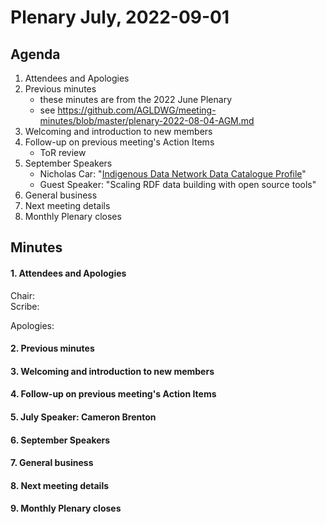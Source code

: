 # Plenary July, 2022-09-01

## Agenda

1. Attendees and Apologies
2. Previous minutes
    * these minutes are from the 2022 June Plenary
    * see <https://github.com/AGLDWG/meeting-minutes/blob/master/plenary-2022-08-04-AGM.md>
3. Welcoming and introduction to new members
5. Follow-up on previous meeting's Action Items
    * ToR review
6. September Speakers
    * Nicholas Car: "[Indigenous Data Network Data Catalogue Profile](https://linked.data.gov.au/def/idncp/spec)"
    * Guest Speaker: "Scaling RDF data building with open source tools"
7. General business 
8. Next meeting details
9. Monthly Plenary closes

## Minutes

#### 1. Attendees and Apologies

Chair:  
Scribe:  

Apologies:  

#### 2. Previous minutes

#### 3. Welcoming and introduction to new members

#### 4. Follow-up on previous meeting's Action Items

#### 5. July Speaker: Cameron Brenton

#### 6. September Speakers

#### 7. General business 

#### 8. Next meeting details

#### 9. Monthly Plenary closes
